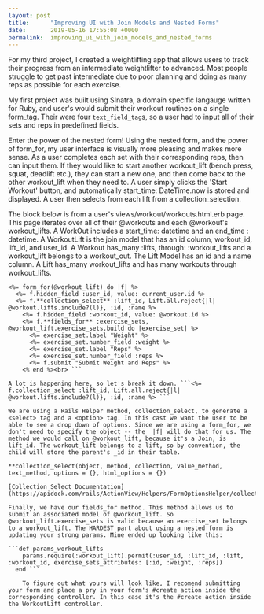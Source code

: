 ```yaml
---
layout: post
title:      "Improving UI with Join Models and Nested Forms"
date:       2019-05-16 17:55:08 +0000
permalink:  improving_ui_with_join_models_and_nested_forms
---
```



For my third project, I created a weightlifting app that allows users to track their progress from an intermediate weightlifter  to advanced. Most people struggle to get past intermediate due to poor planning and doing as many reps as possible for each exercise.

My first project was built using SInatra, a domain specific langauge written for Ruby, and user's would submit their workout routines on a single form_tag. Their were four `text_field_tag`s, so a user had to input all of their sets and reps in predefined fields. 

Enter the power of the nested form! Using the nested form, and the power of form_for, my user interface is visually more pleasing and makes more sense. As a user completes each set with their corresponding reps, then can input them. If they would like to start another workout_lift (bench press, squat, deadlift etc.), they can start a new one, and then come back to the other workout_lift when they need to.  A user simply clicks the 'Start Workout' button, and automatically start_time: DateTime.now is stored and displayed. A user then selects from each lift from a collection_selection. 

The block below is from a user's views/workout/workouts.html.erb page. This page iterates over all of their @workouts and each @workout's workout_lifts. A WorkOut includes a start_time: datetime and an end_time : datetime. A WorkoutLift is the join model that has an id column, workout_id, lift_id, and user_id. A Workout has_many :lifts, through: :workout_lifts and a workout_lift belongs to a workout_out. The Lift Model has an id and a name column. A Lift has_many workout_lifts and has many workouts through workout_lifts. 

```<h2> Add Exercise to Workout <h2> 
<%= form_for(@workout_lift) do |f| %> 
  <%= f.hidden_field :user_id, value: current_user.id %> 
  <%= f.**collection_select** :lift_id, Lift.all.reject{|l| @workout.lifts.include?(l)}, :id, :name %> 
    <%= f.hidden_field :workout_id, value: @workout.id %> 
    <%= f.**fields_for** :exercise_sets, @workout_lift.exercise_sets.build do |exercise_set| %> 
      <%= exercise_set.label "Weight" %> 
      <%= exercise_set.number_field :weight %> 
      <%= exercise_set.label "Reps" %> 
      <%= exercise_set.number_field :reps %> 
      <%= f.submit "Submit Weight and Reps" %> 
    <% end %><br> ```
		
A lot is happening here, so let's break it down. ```<%= f.collection_select :lift_id, Lift.all.reject{|l| @workout.lifts.include?(l)}, :id, :name %> ``` 

We are using a Rails Helper method, collection_select, to generate a <select> tag and a <option> tag. In this cast we want the user to be able to see a drop down of options. Since we are using a form_for, we don't need to specify the object -- the  |f| will do that for us. The method we would call on @workout_lift, because it's a Join, is lift_id. The workout_lift belongs to a lift, so by convention, the child will store the parent's _id in their table. 

**collection_select(object, method, collection, value_method, text_method, options = {}, html_options = {})

[Collection Select Documentation] (https://apidock.com/rails/ActionView/Helpers/FormOptionsHelper/collection_select) 

Finally, we have our fields_for method. This method allows us to submit an associated model of @workout_lift. So @workout_lift.exercise_sets is valid because an exercise_set belongs to a workout_lift. The HARDEST part about using a nested form is updating your strong params. Mine ended up looking like this: 

```def params_workout_lifts 
    params.require(:workout_lift).permit(:user_id, :lift_id, :lift, :workout_id, exercise_sets_attributes: [:id, :weight, :reps])
  end ```
	
	To figure out what yours will look like, I recomend submitting your form and place a pry in your form's #create action inside the corresponding controller. In this case it's the #create action inside the WorkoutLift controller. 
	


